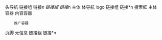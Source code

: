 头导航
    链接组
        链接*n
    链接组
        链接*n
主体
    体导航
        logo
        链接组
            链接*n
        搜索框
    主体容器
        内容容器
            
        推广容器
页脚
    元信息
    链接组
        链接*n